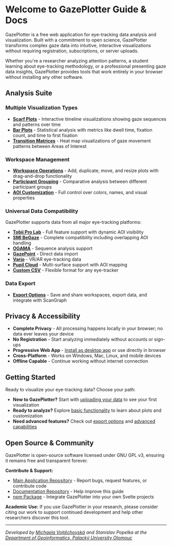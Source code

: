 # Welcome to GazePlotter Guide & Docs

GazePlotter is a free web application for eye-tracking data analysis and visualization. Built with a commitment to open science, GazePlotter transforms complex gaze data into intuitive, interactive visualizations without requiring registration, subscriptions, or server uploads.

Whether you're a researcher analyzing attention patterns, a student learning about eye-tracking methodology, or a professional presenting gaze data insights, GazePlotter provides tools that work entirely in your browser without installing any other software.

## Analysis Suite

### Multiple Visualization Types
- **[Scarf Plots](/basic/scarf-plot/)** - Interactive timeline visualizations showing gaze sequences and patterns over time
- **[Bar Plots](/basic/bar-plot/)** - Statistical analysis with metrics like dwell time, fixation count, and time to first fixation
- **[Transition Matrices](/basic/transition-matrix/)** - Heat map visualizations of gaze movement patterns between Areas of Interest

### Workspace Management
- **[Workspace Operations](/basic/workspace/)** - Add, duplicate, move, and resize plots with drag-and-drop functionality
- **[Participant Grouping](/basic/groups/)** - Comparative analysis between different participant groups
- **[AOI Customization](/basic/aoi-customization/)** - Full control over colors, names, and visual properties

### Universal Data Compatibility
GazePlotter supports data from all major eye-tracking platforms:
- **[Tobii Pro Lab](/upload-data/tobii-pro-lab)** - Full feature support with dynamic AOI visibility
- **[SMI BeGaze](/upload-data/smi-begaze)** - Complete compatibility including overlapping AOI handling
- **[OGAMA](/upload-data/ogama)** - Sequence analysis support
- **[GazePoint](/upload-data/gazepoint)** - Direct data import
- **[Varjo](/upload-data/varjo)** - VR/AR eye-tracking data
- **[Pupil Cloud](/upload-data/pupil-cloud)** - Multi-surface support with AOI mapping
- **[Custom CSV](/upload-data/custom-csv)** - Flexible format for any eye-tracker

### Data Export
- **[Export Options](/export/)** - Save and share workspaces, export data, and integrate with ScanGraph

## Privacy & Accessibility

- **Complete Privacy** - All processing happens locally in your browser; no data ever leaves your device
- **No Registration** - Start analyzing immediately without accounts or sign-ups
- **Progressive Web App** - [Install as desktop app](/advanced/download-gazeplotter) or use directly in browser
- **Cross-Platform** - Works on Windows, Mac, Linux, and mobile devices
- **Offline Capable** - Continue working without internet connection

## Getting Started

Ready to visualize your eye-tracking data? Choose your path:

- **New to GazePlotter?** Start with [uploading your data](/upload-data/) to see your first visualization
- **Ready to analyze?** Explore [basic functionality](/basic/) to learn about plots and customization
- **Need advanced features?** Check out [export options](/export/) and [advanced capabilities](/advanced/)

## Open Source & Community

GazePlotter is open-source software licensed under GNU GPL v3, ensuring it remains free and transparent forever.

**Contribute & Support:**
- [Main Application Repository](https://github.com/misavojte/GazePlotter) - Report bugs, request features, or contribute code
- [Documentation Repository](https://github.com/misavojte/GazePlotterDocs) - Help improve this guide
- [npm Package](https://www.npmjs.com/package/gazeplotter) - Integrate GazePlotter into your own Svelte projects

**Academic Use:**
If you use GazePlotter in your research, please consider citing our work to support continued development and help other researchers discover this tool.

---

*Developed by [Michaela Vojtěchovská](https://vojtechovska.com/) and Stanislav Popelka at the [Department of Geoinformatics, Palacký University Olomouc](https://geoinformatics.upol.cz/)*